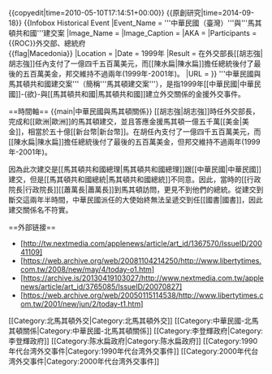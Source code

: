 {{copyedit|time=2010-05-10T17:14:51+00:00}}
{{原創研究|time=2014-09-18}}
{{Infobox Historical Event
|Event_Name     = '''中華民國（臺灣）'''與'''馬其頓共和國'''建交案
|Image_Name     = 
|Image_Caption  = 
|AKA            = 
|Participants   = {{ROC}}外交部、總統府<br>{{flag|Macedonia}}
|Location       = 
|Date           = 1999年
|Result         = 在外交部長[[胡志強|胡志強]]任內支付了一億四千五百萬美元，而[[陳水扁|陳水扁]]擔任總統後付了最後的五百萬美金，邦交維持不過兩年(1999年-2001年)。
|URL            =
}}
'''中華民國與馬其頓共和國建交案'''（簡稱'''馬其頓建交案'''），是指1999年[[中華民國|中華民國]]-{欲}-與[[馬其頓共和國|馬其頓共和國]]建立外交關係的金援外交事件。

==時間軸==
{{main|中華民國與馬其頓關係}}
[[胡志強|胡志強]]時任外交部長，完成和[[歐洲|歐洲]]的馬其頓建交，並且答應金援馬其頓一億五千萬[[美金|美金]]，相當於五十億[[新台幣|新台幣]]。在胡任內支付了一億四千五百萬美元，而[[陳水扁|陳水扁]]擔任總統後付了最後的五百萬美金，但邦交維持不過兩年(1999年-2001年)。

因為此次建交是[[馬其頓共和國總理|馬其頓共和國總理]]跟[[中華民國|中華民國]]建交，但是[[馬其頓共和國總統|馬其頓共和國總統]]不同意。因此，當時的[[行政院長|行政院長]][[蕭萬長|蕭萬長]]到馬其頓訪問，更見不到他們的總統。從建交到斷交這兩年半時間，中華民國派任的大使始終無法呈遞交到任[[國書|國書]]，因此建交關係名不符實。

==外部链接==
* [http://tw.nextmedia.com/applenews/article/art_id/1367570/IssueID/20041109]
* [https://web.archive.org/web/20081104214250/http://www.libertytimes.com.tw/2008/new/may/4/today-o1.htm]
* [https://archive.is/20130419103027/http://www.nextmedia.com.tw/applenews/article/art_id/3765085/IssueID/20070827]
* [https://web.archive.org/web/20050115114538/http://www.libertytimes.com.tw/2001/new/jun/2/today-t1.htm]

[[Category:北馬其頓外交|Category:北馬其頓外交]]
[[Category:中華民國-北馬其頓關係|Category:中華民國-北馬其頓關係]]
[[Category:李登輝政府|Category:李登輝政府]]
[[Category:陈水扁政府|Category:陈水扁政府]]
[[Category:1990年代台湾外交事件|Category:1990年代台湾外交事件]]
[[Category:2000年代台湾外交事件|Category:2000年代台湾外交事件]]